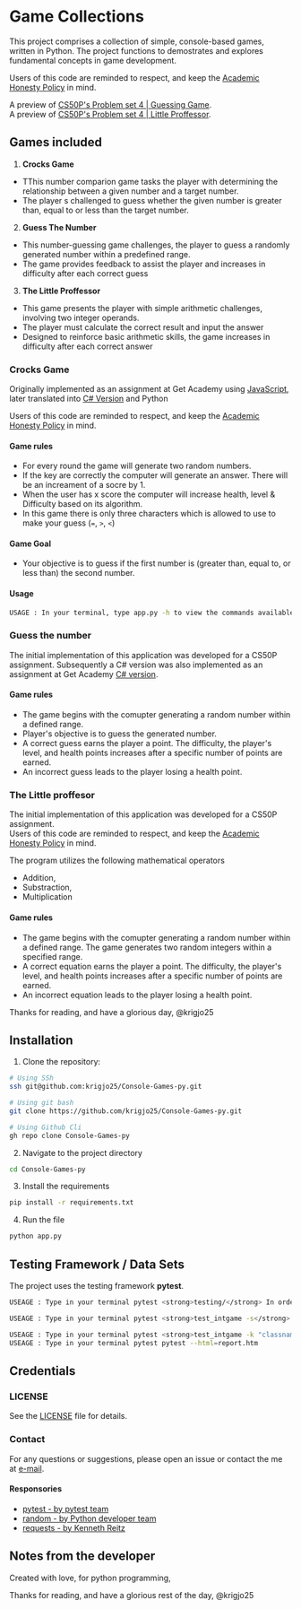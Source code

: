 #  Game Collections
This project comprises a collection of simple, console-based games, written in Python.
The project functions to demostrates and explores fundamental concepts in game development.

Users of this code are reminded to respect, and keep the [Academic Honesty Policy](https://cs50.harvard.edu/x/2023/honesty/) in mind.<br>

A preview of [CS50P's Problem set 4 | Guessing Game](https://cs50.harvard.edu/python/2022/psets/4/game/).<br>
A preview of [CS50P's Problem set 4 | Little Proffessor](https://cs50.harvard.edu/python/2022/psets/4/professor/).<br>


## Games included
1. **Crocks Game** 
-  TThis number comparion game tasks the player with determining the relationship between a given number and a target number.
-  The player s challenged to guess whether the given number is greater than, equal to or less than the target number.

2. **Guess The Number** 
- This number-guessing game challenges, the player to guess a randomly generated number within a predefined range.
- The game provides feedback to assist the player and increases in difficulty after each correct guess

3. **The Little Proffessor** 
- This game presents the player with simple arithmetic challenges, involving two integer operands.
- The player must calculate the correct result and input the answer
- Designed to reinforce basic arithmetic skills, the game increases in difficulty after each correct answer

### Crocks Game
Originally implemented as an assignment at Get Academy using [JavaScript](), later translated into [C# Version](https://github.com/krigjo25/console-games-cs/blob/master/lib/Crocks.cs) and Python

Users of this code are reminded to respect, and keep the [Academic Honesty Policy](https://cs50.harvard.edu/x/2023/honesty/) in mind.<br>


#### Game rules
- For every round the game will generate two random numbers.
-   If the key are correctly the computer will generate an answer. There will be an increament of a socre by 1. 
-   When the user has x score the computer will increase health, level & Difficulty based on its algorithm.
-   In this game there is only three characters which is allowed to use to make your guess (`=`, `>`, `<`)

#### Game Goal
- Your objective is to guess if the first number is (greater than, equal to, or less than) the second number.

####  Usage
```sh
USAGE : In your terminal, type app.py -h to view the commands available for the game
```


### Guess the number
The initial implementation of this application was developed for a CS50P assignment.
Subsequently a C# version was also implemented as an assignment at Get Academy [C# version](https://github.com/krigjo25/console-games-cs/blob/master/lib/GuessTheNumber.cs).

#### Game rules
- The game begins with the comupter generating a random number within a defined range.
- Player's objective is to guess the generated number.
- A correct guess earns the player a point. The difficulty, the player's level, and health points increases after a specific number of points are earned.
- An incorrect guess leads to the player losing a health point.


### The Little proffesor
The initial implementation of this application was developed for a CS50P assignment.<br>
Users of this code are reminded to respect, and keep the [Academic Honesty Policy](https://cs50.harvard.edu/x/2023/honesty/) in mind.

The program utilizes the following mathematical operators
-   Addition, 
-   Substraction,
-   Multiplication

#### Game rules
- The game begins with the comupter generating a random number within a defined range. The game generates two random integers within a specified range.
- A correct equation earns the player a point. The difficulty, the player's level, and health points increases after a specific number of points are earned.
- An incorrect equation leads to the player losing a health point.


Thanks for reading, and have a glorious day,
@krigjo25

## Installation
1. Clone the repository:
```sh
# Using SSh 
ssh git@github.com:krigjo25/Console-Games-py.git

# Using git bash
git clone https://github.com/krigjo25/Console-Games-py.git

# Using Github Cli
gh repo clone Console-Games-py
```

2. Navigate to the project directory
```sh
cd Console-Games-py
```

3. Install the requirements
```sh
pip install -r requirements.txt
```

4. Run the file
```sh
python app.py
```

## Testing Framework / Data Sets
The project uses the testing framework <strong>pytest</strong>.

```sh
USEAGE : Type in your terminal pytest <strong>testing/</strong> In order to test the whole dictionary

USEAGE : Type in your terminal pytest <strong>test_intgame -s</strong> to see a more detailed test.

USEAGE : Type in your terminal pytest <strong>test_intgame -k "classname"</strong>, in order to test the classes
USEAGE : Type in your terminal pytest pytest --html=report.htm
```

## Credentials

### LICENSE
See the [LICENSE](./LICENSE) file for details.

### Contact
For any questions or suggestions, please open an issue or contact the me at [e-mail](mailto:krigjo25@outlook.com).

#### Responsories

-   [pytest - by pytest team](https://github.com/pytest-dev/pytest)
-   [random - by Python developer team]()
-   [requests - by Kenneth Reitz](https://requests.readthedocs.io/en/latest/)<nt>


## Notes from the developer
Created with love, for python programming,

Thanks for reading, and have a glorious rest of the day,
@krigjo25
